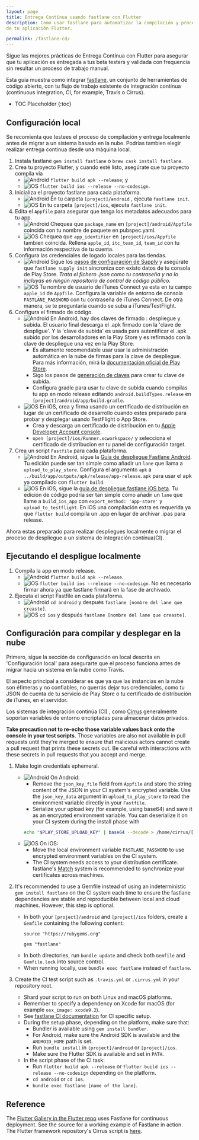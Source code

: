 ```yaml
---
layout: page
title: Entrega Contínua usando fastlane con Flutter
description: Como usar fastlane para automatizar la compilación y proceso de release 
de tu aplicación Flutter.

permalink: /fastlane-cd/
---
```


Sigue las mejores prácticas de Entrega Contínua con Flutter para asegurar que tu 
aplicación es entregada a tus beta testers y validada con frequencia sin resultar un 
proceso de trabajo manual.

Esta guía muestra como integrar [fastlane](https://docs.fastlane.tools/), un conjunto 
de herramientas de código abierto, con tu flujo de trabajo existente de integración continua 
(continuous integration, CI, for example, Travis o Cirrus).

* TOC Placeholder
{:toc}

## Configuración local

Se recomienta que testees el proceso de compilación y entrega localmente antes de migrar 
a un sistema basado en la nube. Podrías tambien elegir realizar entrega continua desde 
una máquina local.

1. Instala fastlane `gem install fastlane` o `brew cask install fastlane`.
1. Crea tu proyecto Flutter, y cuando esté listo, asegúrate que tu proyecto compila via
    * ![Android](/images/fastlane-cd/android.png) `flutter build apk --release`; y
    * ![iOS](/images/fastlane-cd/ios.png) `flutter build ios --release --no-codesign`.
1. Inicializa el proyecto fastlane para cada plataforma.
    * ![Android](/images/fastlane-cd/android.png) En tu carpeta `[project]/android`
    , ejecuta `fastlane init`.
    * ![iOS](/images/fastlane-cd/ios.png) En tu carpeta `[project]/ios`,
    ejecuta `fastlane init`.
1. Edita el `Appfile` para asegurar que tenga los metadatos adecuados para tu app.
    * ![Android](/images/fastlane-cd/android.png) Chequea que `package_name` en
    `[project]/android/Appfile` coincida con tu nombre de paquete en pubspec.yaml.
    * ![iOS](/images/fastlane-cd/ios.png) Chequea que `app_identifier` en
    `[project]/ios/Appfile` tambien coincida. Rellena `apple_id`, `itc_team_id`,
    `team_id` con tu información respectiva de tu cuenta.
1. Configura las credenciales de logado locales para las tiendas.
    * ![Android](/images/fastlane-cd/android.png) Sigue los [pasos de configuración de Supply](https://docs.fastlane.tools/getting-started/android/setup/#setting-up-supply)
    y asegúrate que `fastlane supply init` sincroniza con existo datos de tu consola de 
    Play Store. _Trata el fichero .json como tu contraseña y no lo incluyas en ningún 
    repositorio de control de código público._
    * ![iOS](/images/fastlane-cd/ios.png) Tu nombre de usuario de iTunes Connect ya esta en 
    tu campo `apple_id` de `Appfile`. Configura la variable de entorno de consola `FASTLANE_PASSWORD` 
    con tu contraseña de iTunes Connect. De otra manera, se te preguntaría cuando 
    se suba a iTunes/TestFlight.
1. Configura el firmado de código.
    * ![Android](/images/fastlane-cd/android.png) En Android, hay dos claves de firmado 
    : despliegue y subida. El usuario final descarga el .apk firmado con la 
    'clave de despligue'. Y la 'clave de subida' es usada para autentificar el .apk
    subido por los desarrolladores en la Play Store y es refirmado con la clave de despliegue 
    una vez en la Play Store.
        * Es altamente recomendable usar usar la administración automática en la nube de firmas 
        para la clave de despliegue. Para más información, mirá la [documentación oficial de Play Store](https://support.google.com/googleplay/android-developer/answer/7384423?hl=en).
        * Sigo los pasos de [generación de claves](https://developer.android.com/studio/publish/app-signing#sign-apk)
        para crear tu clave de subida.
        * Configura gradle para usar tu clave de subida cuando compilas tu app en modo 
        release editando `android.buildTypes.release` en
        `[project]/android/app/build.gradle`.
    * ![iOS](/images/fastlane-cd/ios.png) En iOS, crea y firma usando un 
    certificado de distribución en lugar de un certificado de desarrollo cuando estes 
    preparado para probar y desplegar usando TestFlight o App Store.
        * Crea y descarga un certificado de distribución en tu [Apple Developer Account console](https://developer.apple.com/account/ios/certificate/).
        * `open [project]/ios/Runner.xcworkspace/` y selecciona el certificado de 
        distribucion en tu panel de configuración target.
1. Crea un script `Fastfile` para cada plataforma.
    * ![Android](/images/fastlane-cd/android.png) En Android, sigue la 
    [Guía de despliegue Fastlane Android](https://docs.fastlane.tools/getting-started/android/beta-deployment/).
    Tu edición puede ser tan simple como añadir un `lane` que llama a `upload_to_play_store`.
    Configura el argumento `apk` a `../build/app/outputs/apk/release/app-release.apk`
    para usar el apk ya compilado con `flutter build`.
    * ![iOS](/images/fastlane-cd/ios.png) En iOS, sigue la [guía de despliegue fastlane iOS beta](https://docs.fastlane.tools/getting-started/ios/beta-deployment/).
    Tu edición de código podría ser tan simple como añadir un `lane` que llame a `build_ios_app` con 
    `export_method: 'app-store'` y `upload_to_testflight`. En iOS una compilación extra
    es requerida ya que `flutter build` compila un .app en lugar de archivar 
    .ipas para release.

Ahora estas preparado para realizar despliegues localmente o migrar el proceso de 
despliegue a un sistema de integración contínua(CI).

## Ejecutando el despligue localmente

1. Compila la app en modo release.
    * ![Android](/images/fastlane-cd/android.png) `flutter build apk --release`.
    * ![iOS](/images/fastlane-cd/ios.png) `flutter build ios --release --no-codesign`.
    No es necesario firmar ahora ya que fastlane firmará en la fase de archivado.
1. Ejecuta el script Fastfile en cada plataforma.
    * ![Android](/images/fastlane-cd/android.png) `cd android` y después
    `fastlane [nombre del lane que creaste]`.
    * ![iOS](/images/fastlane-cd/ios.png) `cd ios` y después
    `fastlane [nombre del lane que creaste]`.

## Configuración para compilar y desplegar en la nube

Primero, sigue la sección de configuración en local descrita en 'Configuración local' para 
asegurarte que el proceso funciona antes de migrar hacia un sistema en la nube como Travis.

El aspecto principal a considerar es que ya que las instancias en la nube son éfimeras 
y no confiables, no querrás dejar tus credenciales, como tu JSON de cuenta de tu servicio de 
Play Store o tu certificado de distribución de iTunes, en el servidor.

Los sistemas de integración continúa (CI) , como 
[Cirrus](https://cirrus-ci.org/guide/writing-tasks/#encrypted-variables)
generalmente soportan variables de entorno encriptadas para almacenar datos 
privados.

**Take precaution not to re-echo those variable values back onto the console in
your test scripts**. Those variables are also not available in pull requests
until they're merged to ensure that malicious actors cannot create a pull
request that prints these secrets out. Be careful with interactions with these
secrets in pull requests that you accept and merge.

1. Make login credentials ephemeral.
    * ![Android](/images/fastlane-cd/android.png) On Android:
        * Remove the `json_key_file` field from `Appfile` and store the string
        content of the JSON in your CI system's encrypted variable. Use the
        `json_key_data` argument in `upload_to_play_store` to read the
        environment variable directly in your `Fastfile`.
        * Serialize your upload key (for example, using base64) and save it as
        an encrypted environment variable. You can deserialize it on your CI
        system during the install phase with
        ```bash
        echo "$PLAY_STORE_UPLOAD_KEY" | base64 --decode > /home/cirrus/[directory # and filename specified in your gradle].keystore
        ```
    * ![iOS](/images/fastlane-cd/ios.png) On iOS:
        * Move the local environment variable `FASTLANE_PASSWORD` to use
        encrypted environment variables on the CI system.
        * The CI system needs access to your distribution certificate. fastlane's
        [Match](https://docs.fastlane.tools/actions/match/) system is
        recommended to synchronize your certificates across machines.

2. It's recommended to use a Gemfile instead of using an indeterministic
`gem install fastlane` on the CI system each time to ensure the fastlane
dependencies are stable and reproducible between local and cloud machines. However, this step is optional.
    * In both your `[project]/android` and `[project]/ios` folders, create a
    `Gemfile` containing the following content:
      ```
      source "https://rubygems.org"

      gem "fastlane"
      ```
    * In both directories, run `bundle update` and check both `Gemfile` and
    `Gemfile.lock` into source control.
    * When running locally, use `bundle exec fastlane` instead of `fastlane`.

3. Create the CI test script such as `.travis.yml` or `.cirrus.yml` in your
repository root.
    * Shard your script to run on both Linux and macOS platforms.
    * Remember to specify a dependency on Xcode for macOS (for example
    `osx_image: xcode9.2`).
    * See [fastlane CI documentation](https://flutter.io/fastlane-cd/)
    for CI specific setup.
    * During the setup phase, depending on the platform, make sure that:
         * Bundler is available using `gem install bundler`.
         * For Android, make sure the Android SDK is available and the `ANDROID_HOME`
         path is set.
         * Run `bundle install` in `[project]/android` or `[project]/ios`.
         * Make sure the Flutter SDK is available and set in `PATH`.
    * In the script phase of the CI task:
         * Run `flutter build apk --release` or `flutter build ios --release --no-codesign` depending on the platform.
         * `cd android` or `cd ios`.
         * `bundle exec fastlane [name of the lane]`.

## Reference

The [Flutter Gallery in the Flutter repo](https://github.com/flutter/flutter/tree/master/examples/flutter_gallery)
uses Fastlane for continuous deployment. See the source for a working example of
Fastlane in action. The Flutter framework repository's Cirrus script is [here](https://github.com/flutter/flutter/blob/master/.cirrus.yml).
